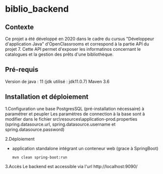 # biblio_backend

## Contexte
Ce projet a été développé en 2020 dans le cadre du cursus "Développeur d'application Java" d'OpenClassrooms et correspond à la partie API du projet 7.
Cette API permet d'exposer les informatinos concernant le catalogues et la gestion des prêts d'une bibliothèque.

## Pré-requis
Version de java : 11 (jdk utilisé : jdk11.0.7)
Maven 3.6

## Installation et déploiement
1.Configuration
une base PostgresSQL (pré-installation nécessaire) à paramétrer et peupler
Les paramètres de connection à la base sont à modifier dans le fichier src\resources\application-prod.properties (spring.datasource.url, spring.datasource.username et spring.datasource.password)

2.Déploiement
  * application standalone intégrant un conteneur web (grace à SpringBoot)
  
        mvn clean spring-boot:run

3.Accès
Le backend est accessible via l'url http://localhost:9090/
